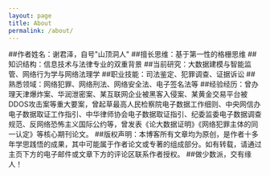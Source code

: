 ```yaml
---
layout: page
title: About
permalink: /about/
---
```


##作者姓名：谢君泽，自号"山顶洞人"
##擅长思维：基于第一性的格栅思维
##知识结构：信息技术与法律专业的双重背景
##当前研究：大数据建模与智能监管、网络行为学与网络法理学
##职业技能：司法鉴定、犯罪调查、证据诉讼
##熟悉领域：网络犯罪、网络刑法、网络安全法、电子签名法等
##经验经历：曾办理天津爆炸案、华润泄密案、某互联网企业被黑客入侵案、某黄金交易平台被DDOS攻击案等重大要案，曾起草最高人民检察院电子数据工作细则、中央网信办电子数据取证工作指引、中华律师协会电子数据取证指引、纪委监委电子数据调查规范、反网络恐怖主义国际公约等，曾发表《论大数据证明》《网络犯罪主体的同一认定》等核心期刊论文。
##版权声明：本博客所有文章均为原创，是作者十多年学思践悟的成果，其中可能属于作者论文或专著的组成部分。如有转载，请通过主页下方的电子邮件或文章下方的评论区联系作者授权。
##做少数派，交有缘人！

